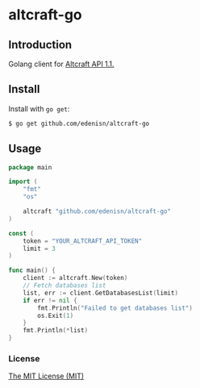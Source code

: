 # altcraft-go

## Introduction
Golang client for [Altcraft API 1.1.](https://docs.altcraft.com/pages/viewpage.action?pageId=2195459)

## Install
Install with `go get`:

```bash
$ go get github.com/edenisn/altcraft-go
```

## Usage
```go
package main

import (
	"fmt"
	"os"

	altcraft "github.com/edenisn/altcraft-go"
)

const (
	token = "YOUR_ALTCRAFT_API_TOKEN"
	limit = 3
)

func main() {
	client := altcraft.New(token)
	// Fetch databases list
	list, err := client.GetDatabasesList(limit)
	if err != nil {
		fmt.Println("Failed to get databases list")
		os.Exit(1)
	}
	fmt.Println(*list)
}
```

### License
[The MIT License (MIT)](LICENSE)

